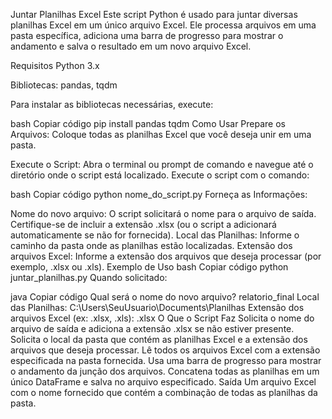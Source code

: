 Juntar Planilhas Excel
Este script Python é usado para juntar diversas planilhas Excel em um único arquivo Excel. Ele processa arquivos em uma pasta específica, adiciona uma barra de progresso para mostrar o andamento e salva o resultado em um novo arquivo Excel.

Requisitos
Python 3.x

Bibliotecas: pandas, tqdm

Para instalar as bibliotecas necessárias, execute:

bash
Copiar código
pip install pandas tqdm
Como Usar
Prepare os Arquivos: Coloque todas as planilhas Excel que você deseja unir em uma pasta.

Execute o Script: Abra o terminal ou prompt de comando e navegue até o diretório onde o script está localizado. Execute o script com o comando:

bash
Copiar código
python nome_do_script.py
Forneça as Informações:

Nome do novo arquivo: O script solicitará o nome para o arquivo de saída. Certifique-se de incluir a extensão .xlsx (ou o script a adicionará automaticamente se não for fornecida).
Local das Planilhas: Informe o caminho da pasta onde as planilhas estão localizadas.
Extensão dos arquivos Excel: Informe a extensão dos arquivos que deseja processar (por exemplo, .xlsx ou .xls).
Exemplo de Uso
bash
Copiar código
python juntar_planilhas.py
Quando solicitado:

java
Copiar código
Qual será o nome do novo arquivo? relatorio_final
Local das Planilhas: C:\Users\SeuUsuario\Documents\Planilhas
Extensão dos arquivos Excel (ex: .xlsx, .xls): .xlsx
O Que o Script Faz
Solicita o nome do arquivo de saída e adiciona a extensão .xlsx se não estiver presente.
Solicita o local da pasta que contém as planilhas Excel e a extensão dos arquivos que deseja processar.
Lê todos os arquivos Excel com a extensão especificada na pasta fornecida.
Usa uma barra de progresso para mostrar o andamento da junção dos arquivos.
Concatena todas as planilhas em um único DataFrame e salva no arquivo especificado.
Saída
Um arquivo Excel com o nome fornecido que contém a combinação de todas as planilhas da pasta.
